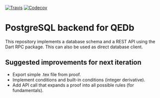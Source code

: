 [![Travis](https://img.shields.io/travis/qedb/qedb.svg)](https://travis-ci.org/qedb/qedb)
[![Codecov](https://img.shields.io/codecov/c/github/qedb/qedb.svg)](https://codecov.io/gh/qedb/qedb)

PostgreSQL backend for QEDb
===========================
This repository implements a database schema and a REST API using the Dart RPC
package. This can also be used as direct database client.

## Suggested improvements for next iteration

+ Export simple .tex file from proof.
+ Implement conditions and built-in conditions (integer derivative).
+ Add API call that expands a proof into all possible rules (for fundamentals).

